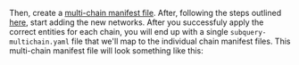 Then, create a [multi-chain manifest file](../../../build/multi-chain#_1-create-a-multi-chain-manifest-file). After, following the steps outlined [here](../../../build/multi-chain#_3-add-a-new-network-to-the-multi-chain-manifest), start adding the new networks. After you successfuly apply the correct entities for each chain, you will end up with a single `subquery-multichain.yaml` file that we'll map to the individual chain manifest files. This multi-chain manifest file will look something like this:
